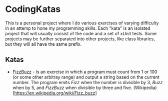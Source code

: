# CodingKatas

This is a personal project where I do various exercises of varying difficulty in an attemp to hone my programming skills.  Each "kata" is an isolated project that will usually consist of the code and a set of xUnit tests.  Some projects may be further separated into other projects, like class libraries, but they will all have the same prefix.

## Katas

 - [FizzBuzz](~/CodingKatas/tree/master/FizzBuzz) - is an exercise in which a program must count from 1 or 100 (or some other arbitray range) and output a string based on the current number.  The program emits _Fizz_ when the number is divisible by 3, _Buzz_ when by 5, and _FizzBuzz_ when divisible by three and five. (Wikipedia)[https://en.wikipedia.org/wiki/Fizz_buzz]